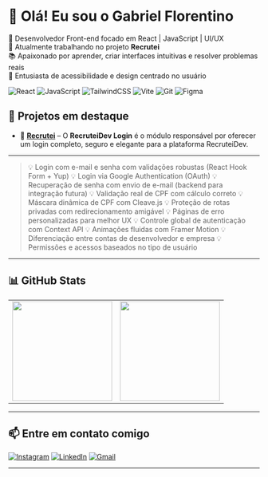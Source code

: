 # 👋 Olá! Eu sou o Gabriel Florentino

🎯 Desenvolvedor Front-end focado em React | JavaScript | UI/UX  
🚀 Atualmente trabalhando no projeto **Recrutei**  
📚 Apaixonado por aprender, criar interfaces intuitivas e resolver problemas reais  
🎨 Entusiasta de acessibilidade e design centrado no usuário  

![React](https://img.shields.io/badge/-React-000?style=flat&logo=react)
![JavaScript](https://img.shields.io/badge/-JavaScript-000?style=flat&logo=javascript)
![TailwindCSS](https://img.shields.io/badge/-Tailwind-000?style=flat&logo=tailwindcss)
![Vite](https://img.shields.io/badge/-Vite-000?style=flat&logo=vite)
![Git](https://img.shields.io/badge/-Git-000?style=flat&logo=git)
![Figma](https://img.shields.io/badge/-Figma-000?style=flat&logo=figma)

## 📂 Projetos em destaque

- 🔹 [**Recrutei**](https://github.com/gabriel-florentino/login-recruteidev) – O **RecruteiDev Login** é o módulo responsável por oferecer um login completo, seguro e elegante para a plataforma RecruteiDev.

---

> 💡 Login com e-mail e senha com validações robustas (React Hook Form + Yup)
> 💡 Login via Google Authentication (OAuth)
> 💡 Recuperação de senha com envio de e-mail (backend para integração futura)
> 💡 Validação real de CPF com cálculo correto
> 💡 Máscara dinâmica de CPF com Cleave.js
> 💡 Proteção de rotas privadas com redirecionamento amigável
> 💡 Páginas de erro personalizadas para melhor UX
> 💡 Controle global de autenticação com Context API
> 💡 Animações fluidas com Framer Motion
> 💡 Diferenciação entre contas de desenvolvedor e empresa
> 💡 Permissões e acessos baseados no tipo de usuário

---

## 📊 GitHub Stats

<table>
  <tr>
    <td>
      <img height="200" src="https://github-readme-stats.vercel.app/api?username=gabriel-florentino&show_icons=true&theme=dark" />
    </td>
    <td>
      <img height="200" src="https://github-readme-stats.vercel.app/api/top-langs?username=gabriel-florentino&layout=compact&theme=dark" />
    </td>
  </tr>
</table>

---

## 📫 Entre em contato comigo

[![Instagram](https://img.shields.io/badge/-Instagram-%23E4405F?style=for-the-badge&logo=instagram&logoColor=white)](https://www.instagram.com/dev_gabrielflorentino/)
[![LinkedIn](https://img.shields.io/badge/-LinkedIn-%230077B5?style=for-the-badge&logo=linkedin&logoColor=white)](https://www.linkedin.com/in/gabriel-florentino/)
[![Gmail](https://img.shields.io/badge/-Email-D14836?style=for-the-badge&logo=gmail&logoColor=white)](https://mail.google.com/mail/?view=cm&fs=1&to=gabrielflorentino.contato@gmail.com)

---
